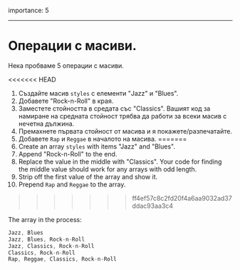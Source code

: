 importance: 5

---

# Операции с масиви.

Нека пробваме 5 операции с масиви.

<<<<<<< HEAD
1. Създайте масив `styles` с елементи "Jazz" и "Blues".
2. Добавете "Rock-n-Roll" в края.
3. Заместете стойността в средата със "Classics". Вашият код за намиране на средната стойност трябва да работи за всеки масив с нечетна дължина.
4. Премахнете първата стойност от масива и я покажете/разпечатайте.
5. Добавете `Rap` и `Reggae` в началото на масива.
=======
1. Create an array `styles` with items "Jazz" and "Blues".
2. Append "Rock-n-Roll" to the end.
3. Replace the value in the middle with "Classics". Your code for finding the middle value should work for any arrays with odd length.
4. Strip off the first value of the array and show it.
5. Prepend `Rap` and `Reggae` to the array.
>>>>>>> ff4ef57c8c2fd20f4a6aa9032ad37ddac93aa3c4

The array in the process:

```js no-beautify
Jazz, Blues
Jazz, Blues, Rock-n-Roll
Jazz, Classics, Rock-n-Roll
Classics, Rock-n-Roll
Rap, Reggae, Classics, Rock-n-Roll
```

